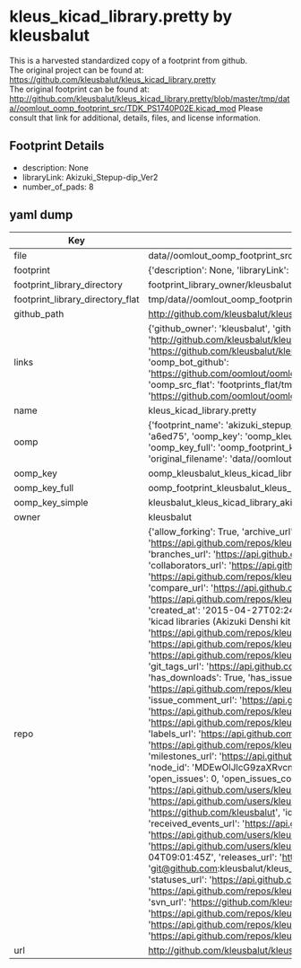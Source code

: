 # kleus_kicad_library.pretty by kleusbalut  
This is a harvested standardized copy of a footprint from github.  
The original project can be found at:  
https://github.com/kleusbalut/kleus_kicad_library.pretty  
The original footprint can be found at:
http://github.com/kleusbalut/kleus_kicad_library.pretty/blob/master/tmp/data//oomlout_oomp_footprint_src/TDK_PS1740P02E.kicad_mod
Please consult that link for additional, details, files, and license information.  
## Footprint Details
* description: None  
* libraryLink: Akizuki_Stepup-dip_Ver2  
* number_of_pads: 8  
## yaml dump  
| Key | Value |  
| --- | --- |  
| file | data//oomlout_oomp_footprint_src/kleus_kicad_library.pretty/Akizuki_Stepup-dip_Ver2.kicad_mod |  
| footprint | {'description': None, 'libraryLink': 'Akizuki_Stepup-dip_Ver2', 'number_of_pads': 8} |  
| footprint_library_directory | footprint_library_owner/kleusbalut_kleus_kicad_library.pretty |  
| footprint_library_directory_flat | tmp/data//oomlout_oomp_footprint_src/footprints_flat/kleusbalut_kleus_kicad_library_akizuki_stepup_dip_ver2/working |  
| github_path | http://github.com/kleusbalut/kleus_kicad_library.pretty/blob/master/tmp/data//oomlout_oomp_footprint_src/Akizuki_Stepup-dip_Ver2.kicad_mod |  
| links | {'github_owner': 'kleusbalut', 'github_repo_name': 'kleus_kicad_library.pretty', 'github_src': 'http://github.com/kleusbalut/kleus_kicad_library.pretty/blob/master/tmp/data//oomlout_oomp_footprint_src/TDK_PS1740P02E.kicad_mod', 'github_src_repo': 'https://github.com/kleusbalut/kleus_kicad_library.pretty', 'oomp_bot': 'tmp/data//oomlout_oomp_footprint_src/footprints/kleusbalut_kleus_kicad_library_akizuki_stepup_dip_ver2/working', 'oomp_bot_github': 'https://github.com/oomlout/oomlout_oomp_footprint_bot/tree/main/tmp/data//oomlout_oomp_footprint_src/footprints/kleusbalut_kleus_kicad_library_akizuki_stepup_dip_ver2/working', 'oomp_src_flat': 'footprints_flat/tmp/data//oomlout_oomp_footprint_src/footprints_flat/kleusbalut_kleus_kicad_library_akizuki_stepup_dip_ver2/working', 'oomp_src_flat_github': 'https://github.com/oomlout/oomlout_oomp_footprint_src/tree/main/tmp/data//oomlout_oomp_footprint_src/footprints_flat/kleusbalut_kleus_kicad_library_akizuki_stepup_dip_ver2/working'} |  
| name | kleus_kicad_library.pretty |  
| oomp | {'footprint_name': 'akizuki_stepup_dip_ver2', 'library_name': 'kleus_kicad_library', 'md5': 'a6ed75e83c5775da5d00d99cc5181eb2', 'md5_10': 'a6ed75e83c', 'md5_5': 'a6ed7', 'md5_6': 'a6ed75', 'oomp_key': 'oomp_kleusbalut_kleus_kicad_library_akizuki_stepup_dip_ver2', 'oomp_key_extra': 'oomp_footprint_kleusbalut_kleus_kicad_library_akizuki_stepup_dip_ver2', 'oomp_key_full': 'oomp_footprint_kleusbalut_kleus_kicad_library_akizuki_stepup_dip_ver2_a6ed75', 'oomp_key_simple': 'kleusbalut_kleus_kicad_library_akizuki_stepup_dip_ver2', 'original_filename': 'data//oomlout_oomp_footprint_src/kleus_kicad_library.pretty/Akizuki_Stepup-dip_Ver2.kicad_mod', 'owner_name': 'kleusbalut'} |  
| oomp_key | oomp_kleusbalut_kleus_kicad_library_akizuki_stepup_dip_ver2 |  
| oomp_key_full | oomp_footprint_kleusbalut_kleus_kicad_library_akizuki_stepup_dip_ver2 |  
| oomp_key_simple | kleusbalut_kleus_kicad_library_akizuki_stepup_dip_ver2 |  
| owner | kleusbalut |  
| repo | {'allow_forking': True, 'archive_url': 'https://api.github.com/repos/kleusbalut/kleus_kicad_library.pretty/{archive_format}{/ref}', 'archived': True, 'assignees_url': 'https://api.github.com/repos/kleusbalut/kleus_kicad_library.pretty/assignees{/user}', 'blobs_url': 'https://api.github.com/repos/kleusbalut/kleus_kicad_library.pretty/git/blobs{/sha}', 'branches_url': 'https://api.github.com/repos/kleusbalut/kleus_kicad_library.pretty/branches{/branch}', 'clone_url': 'https://github.com/kleusbalut/kleus_kicad_library.pretty.git', 'collaborators_url': 'https://api.github.com/repos/kleusbalut/kleus_kicad_library.pretty/collaborators{/collaborator}', 'comments_url': 'https://api.github.com/repos/kleusbalut/kleus_kicad_library.pretty/comments{/number}', 'commits_url': 'https://api.github.com/repos/kleusbalut/kleus_kicad_library.pretty/commits{/sha}', 'compare_url': 'https://api.github.com/repos/kleusbalut/kleus_kicad_library.pretty/compare/{base}...{head}', 'contents_url': 'https://api.github.com/repos/kleusbalut/kleus_kicad_library.pretty/contents/{+path}', 'contributors_url': 'https://api.github.com/repos/kleusbalut/kleus_kicad_library.pretty/contributors', 'created_at': '2015-04-27T02:24:05Z', 'default_branch': 'master', 'deployments_url': 'https://api.github.com/repos/kleusbalut/kleus_kicad_library.pretty/deployments', 'description': 'kicad libraries (Akizuki Denshi kit etc...)', 'disabled': False, 'downloads_url': 'https://api.github.com/repos/kleusbalut/kleus_kicad_library.pretty/downloads', 'events_url': 'https://api.github.com/repos/kleusbalut/kleus_kicad_library.pretty/events', 'fork': False, 'forks': 1, 'forks_count': 1, 'forks_url': 'https://api.github.com/repos/kleusbalut/kleus_kicad_library.pretty/forks', 'full_name': 'kleusbalut/kleus_kicad_library.pretty', 'git_commits_url': 'https://api.github.com/repos/kleusbalut/kleus_kicad_library.pretty/git/commits{/sha}', 'git_refs_url': 'https://api.github.com/repos/kleusbalut/kleus_kicad_library.pretty/git/refs{/sha}', 'git_tags_url': 'https://api.github.com/repos/kleusbalut/kleus_kicad_library.pretty/git/tags{/sha}', 'git_url': 'git://github.com/kleusbalut/kleus_kicad_library.pretty.git', 'has_discussions': False, 'has_downloads': True, 'has_issues': True, 'has_pages': False, 'has_projects': True, 'has_wiki': True, 'homepage': None, 'hooks_url': 'https://api.github.com/repos/kleusbalut/kleus_kicad_library.pretty/hooks', 'html_url': 'https://github.com/kleusbalut/kleus_kicad_library.pretty', 'id': 34641585, 'is_template': False, 'issue_comment_url': 'https://api.github.com/repos/kleusbalut/kleus_kicad_library.pretty/issues/comments{/number}', 'issue_events_url': 'https://api.github.com/repos/kleusbalut/kleus_kicad_library.pretty/issues/events{/number}', 'issues_url': 'https://api.github.com/repos/kleusbalut/kleus_kicad_library.pretty/issues{/number}', 'keys_url': 'https://api.github.com/repos/kleusbalut/kleus_kicad_library.pretty/keys{/key_id}', 'labels_url': 'https://api.github.com/repos/kleusbalut/kleus_kicad_library.pretty/labels{/name}', 'language': None, 'languages_url': 'https://api.github.com/repos/kleusbalut/kleus_kicad_library.pretty/languages', 'license': None, 'merges_url': 'https://api.github.com/repos/kleusbalut/kleus_kicad_library.pretty/merges', 'milestones_url': 'https://api.github.com/repos/kleusbalut/kleus_kicad_library.pretty/milestones{/number}', 'mirror_url': None, 'name': 'kleus_kicad_library.pretty', 'network_count': 1, 'node_id': 'MDEwOlJlcG9zaXRvcnkzNDY0MTU4NQ==', 'notifications_url': 'https://api.github.com/repos/kleusbalut/kleus_kicad_library.pretty/notifications{?since,all,participating}', 'open_issues': 0, 'open_issues_count': 0, 'owner': {'avatar_url': 'https://avatars.githubusercontent.com/u/9697347?v=4', 'events_url': 'https://api.github.com/users/kleusbalut/events{/privacy}', 'followers_url': 'https://api.github.com/users/kleusbalut/followers', 'following_url': 'https://api.github.com/users/kleusbalut/following{/other_user}', 'gists_url': 'https://api.github.com/users/kleusbalut/gists{/gist_id}', 'gravatar_id': '', 'html_url': 'https://github.com/kleusbalut', 'id': 9697347, 'login': 'kleusbalut', 'node_id': 'MDQ6VXNlcjk2OTczNDc=', 'organizations_url': 'https://api.github.com/users/kleusbalut/orgs', 'received_events_url': 'https://api.github.com/users/kleusbalut/received_events', 'repos_url': 'https://api.github.com/users/kleusbalut/repos', 'site_admin': False, 'starred_url': 'https://api.github.com/users/kleusbalut/starred{/owner}{/repo}', 'subscriptions_url': 'https://api.github.com/users/kleusbalut/subscriptions', 'type': 'User', 'url': 'https://api.github.com/users/kleusbalut'}, 'private': False, 'pulls_url': 'https://api.github.com/repos/kleusbalut/kleus_kicad_library.pretty/pulls{/number}', 'pushed_at': '2015-06-04T09:01:45Z', 'releases_url': 'https://api.github.com/repos/kleusbalut/kleus_kicad_library.pretty/releases{/id}', 'size': 156, 'ssh_url': 'git@github.com:kleusbalut/kleus_kicad_library.pretty.git', 'stargazers_count': 1, 'stargazers_url': 'https://api.github.com/repos/kleusbalut/kleus_kicad_library.pretty/stargazers', 'statuses_url': 'https://api.github.com/repos/kleusbalut/kleus_kicad_library.pretty/statuses/{sha}', 'subscribers_count': 2, 'subscribers_url': 'https://api.github.com/repos/kleusbalut/kleus_kicad_library.pretty/subscribers', 'subscription_url': 'https://api.github.com/repos/kleusbalut/kleus_kicad_library.pretty/subscription', 'svn_url': 'https://github.com/kleusbalut/kleus_kicad_library.pretty', 'tags_url': 'https://api.github.com/repos/kleusbalut/kleus_kicad_library.pretty/tags', 'teams_url': 'https://api.github.com/repos/kleusbalut/kleus_kicad_library.pretty/teams', 'temp_clone_token': None, 'topics': [], 'trees_url': 'https://api.github.com/repos/kleusbalut/kleus_kicad_library.pretty/git/trees{/sha}', 'updated_at': '2023-01-28T10:48:10Z', 'url': 'https://api.github.com/repos/kleusbalut/kleus_kicad_library.pretty', 'visibility': 'public', 'watchers': 1, 'watchers_count': 1, 'web_commit_signoff_required': False} |  
| url | http://github.com/kleusbalut/kleus_kicad_library.pretty |  

